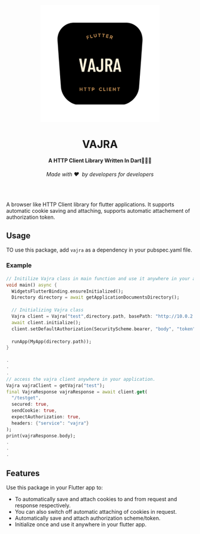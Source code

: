 <div align="center">
  <img src="https://github.com/ShikharY10/vajra/raw/main/assets/images/vajra_logo.png" alt="Magator Logo" width="320">
  <h1>VAJRA</h1>
  <strong>A HTTP Client Library Written In Dart👩🏽‍💻</strong>
  <h6>Made with ❤️ &nbsp;by developers for developers</h6>
</div>
<br>

A browser like HTTP Client library for flutter applications. It supports automatic cookie saving and attaching, supports automatic attachement of authorization token.

## Usage

TO use this package, add `vajra` as a dependency in your pubspec.yaml file.

### Example

```dart
// Initilize Vajra class in main function and use it anywhere in your app.
void main() async {
  WidgetsFlutterBinding.ensureInitialized();
  Directory directory = await getApplicationDocumentsDirectory();

  // Initializing Vajra class
  Vajra client = Vajra("test",directory.path, basePath: "http://10.0.2.2:8000");
  await client.initialize();
  client.setDefaultAuthorization(SecurityScheme.bearer, "body", "token");

  runApp(MyApp(directory.path));
}

.
.
.
// access the vajra client anywhere in your application.
Vajra vajraClient = getVajra("test");
final VajraResponse vajraResponse = await client.get(
  "/testget",
  secured: true,
  sendCookie: true,
  expectAuthorization: true,
  headers: {"service": "vajra"}
);
print(vajraResponse.body);
.
.
.

```

## Features

Use this package in your Flutter app to:

- To automatically save and attach cookies to and from request and response respectively.
- You can also switch off automatic attaching of cookies in request.
- Automatically save and attach authorization scheme/token.
- Initialize once and use it anywhere in your flutter app.
